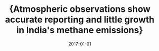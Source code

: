 ---
title: "{Atmospheric observations show accurate reporting and little growth in India's methane emissions}"
collection: publications
permalink: /publication/2017-01-01-Ganesan2017
date: 2017-01-01
venue: 'Nature Communications'
paperurl: 'https://doi.org/10.1038/s41467-017-00994-7'
citation: 'Ganesan et al., <b>{Atmospheric observations show accurate reporting and little growth in India&apos;s methane emissions}</b>, Nature Communications, 2017-01-01, 10.1038/s41467-017-00994-7'
---